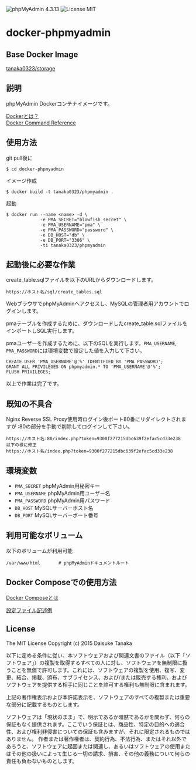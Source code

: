 ![phpMyAdmin 4.3.13](https://img.shields.io/badge/phpMyAdmin-4.3.13-brightgreen.svg) ![License MIT](https://img.shields.io/badge/license-MIT-blue.svg)

docker-phpmyadmin
=====================

Base Docker Image
---------------------

[tanaka0323/storage](https://bitbucket.org/tanaka0323/docker-storage)

説明
---------------------

phpMyAdmin Dockerコンテナイメージです。

[Dockerとは？](https://docs.docker.com/)  
[Docker Command Reference](https://docs.docker.com/reference/commandline/cli/)

使用方法
---------------------

git pull後に

    $ cd docker-phpmyadmin

イメージ作成

    $ docker build -t tanaka0323/phpmyadmin .

起動

    $ docker run --name <name> -d \
                 -e PMA_SECRET="blowfish_secret" \
                 -e PMA_USERNAME="pma" \
                 -e PMA_PASSWORD="password" \
                 -e DB_HOST="db" \
                 -e DB_PORT="3306" \
                 -ti tanaka0323/phpmyadmin

起動後に必要な作業
---------------------

create_table.sqlファイルを以下のURLからダウンロードします。

    https://ホスト名/sql/create_tables.sql

WebブラウザでphpMyAdminへアクセスし、MySQLの管理者用アカウントでログインします。

pmaテーブルを作成するために、ダウンロードしたcreate_table.sqlファイルをインポートしSQL実行します。

pmaユーザーを作成するために、以下のSQLを実行します。`PMA_USERNAME`, `PMA_PASSWORD`には環境変数で設定した値を入力して下さい。

    CREATE USER 'PMA_USERNAME'@'%' IDENTIFIED BY 'PMA_PASSWORD';
    GRANT ALL PRIVILEGES ON phpmyadmin.* TO 'PMA_USERNAME'@'%';
    FLUSH PRIVILEGES;

以上で作業は完了です。

既知の不具合
---------------------

Nginx Reverse SSL Proxy使用時ログイン後ポート80番にリダイレクトされますが
:80の部分を手動で削除してログインして下さい。

    https://ホスト名:80/index.php?token=9300f277215dbc639f2efac5cd33e238
    以下の様に修正
    https://ホスト名/index.php?token=9300f277215dbc639f2efac5cd33e238

環境変数
---------------------

- `PMA_SECRET` phpMyAdmin用秘密キー
- `PMA_USERNAME` phpMyAdmin用ユーザー名
- `PMA_PASSWORD` phpMyAdmin用パスワード
- `DB_HOST` MySQLサーバーホスト名
- `DB_PORT` MySQLサーバーポート番号

利用可能なボリューム
---------------------

以下のボリュームが利用可能

    /var/www/html       # phpMyAdminドキュメントルート

Docker Composeでの使用方法
---------------------

[Docker Composeとは](https://docs.docker.com/compose/)  

[設定ファイル記述例](https://bitbucket.org/tanaka0323/compose-examples)

License
---------------------

The MIT License
Copyright (c) 2015 Daisuke Tanaka

以下に定める条件に従い、本ソフトウェアおよび関連文書のファイル（以下「ソフトウェア」）の複製を取得するすべての人に対し、ソフトウェアを無制限に扱うことを無償で許可します。これには、ソフトウェアの複製を使用、複写、変更、結合、掲載、頒布、サブライセンス、および/または販売する権利、およびソフトウェアを提供する相手に同じことを許可する権利も無制限に含まれます。

上記の著作権表示および本許諾表示を、ソフトウェアのすべての複製または重要な部分に記載するものとします。

ソフトウェアは「現状のまま」で、明示であるか暗黙であるかを問わず、何らの保証もなく提供されます。ここでいう保証とは、商品性、特定の目的への適合性、および権利非侵害についての保証も含みますが、それに限定されるものではありません。 作者または著作権者は、契約行為、不法行為、またはそれ以外であろうと、ソフトウェアに起因または関連し、あるいはソフトウェアの使用またはその他の扱いによって生じる一切の請求、損害、その他の義務について何らの責任も負わないものとします。